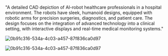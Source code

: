 "A detailed CAD depiction of AI-robot healthcare professionals in a hospital environment. The robots have sleek, humanoid designs, equipped with robotic arms for precision surgeries, diagnostics, and patient care. The design focuses on the integration of advanced technology into a clinical setting, with interactive displays and real-time medical monitoring systems."

![0b91c316-534a-4c03-a457-87f836ca0d97](https://github.com/user-attachments/assets/fe5d8c1a-3ccc-4e65-a489-e7f03d7192e2)

![0b91c316-534a-4c03-a457-87f836ca0d97](https://github.com/user-attachments/assets/3dfa7899-6b32-4436-b443-c4a418bc7dca)
